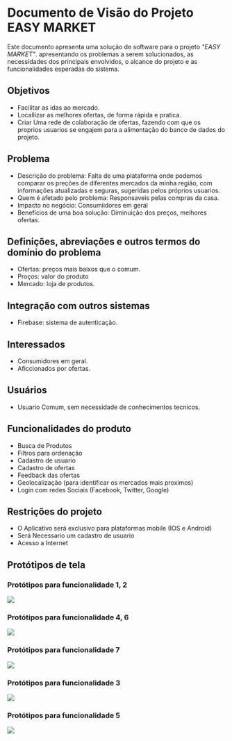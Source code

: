 # Documento de Visão do Projeto EASY MARKET

Este documento apresenta uma solução de software para o projeto *"EASY MARKET"*.
apresentando os problemas a serem solucionados, as necessidades dos principais envolvidos, o alcance do projeto e as funcionalidades 
esperadas do sistema.

## Objetivos

* Facilitar as idas ao mercado.
* Locallizar as melhores ofertas, de forma rápida e pratica.
* Criar Uma rede de colaboração de ofertas, fazendo com que os proprios usuarios se engajem para a alimentação do banco de dados do projeto.

## Problema

* Descrição do problema: Falta de uma plataforma onde podemos comparar os preções de diferentes mercados da minha região, com informações atualizadas e seguras, sugeridas pelos próprios usuarios.
* Quem é afetado pelo problema: Responsaveis pelas compras da casa.
* Impacto no negócio: Consumiidores em geral
* Benefícios de uma boa solução: Diminuição dos preços, melhores ofertas.

## Definições, abreviações e outros termos do domínio do problema

* Ofertas: preços mais baixos que o comum.
* Proços: valor do produto
* Mercado: loja de produtos.

## Integração com outros sistemas

* Firebase: sistema de autenticação.
 
## Interessados

* Consumidores em geral.
* Aficcionados por ofertas.


## Usuários

* Usuario Comum, sem necessidade de conhecimentos tecnicos.

## Funcionalidades do produto

* Busca de Produtos
* Filtros para ordenação
* Cadastro de usuario
* Cadastro de ofertas
* Feedback das ofertas
* Geolocalização (para identificar os mercados mais proximos)
* Login com redes Sociais (Facebook, Twitter, Google)


## Restrições do projeto

* O Aplicativo será exclusivo para plataformas mobile (IOS e Android)
* Será Necessario um cadastro de usuario
* Acesso a Internet

## Protótipos de tela

### Protótipos para funcionalidade 1, 2

![](proto1.png)

### Protótipos para funcionalidade 4, 6

![](proto2.png)

### Protótipos para funcionalidade 7

![](login.png)

### Protótipos para funcionalidade 3

![](complete.png)

### Protótipos para funcionalidade 5

![](produto.png)